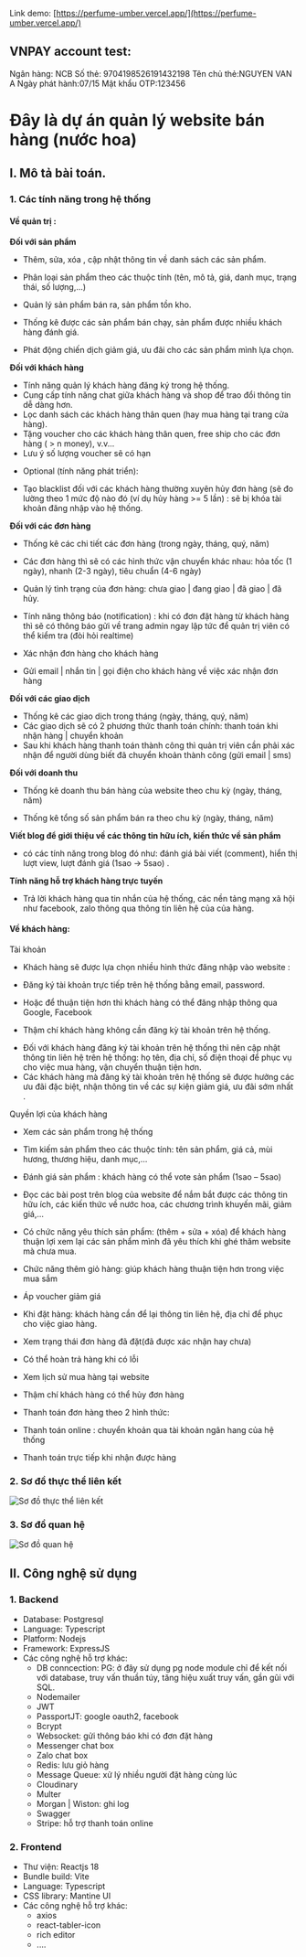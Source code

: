 Link demo: [https://perfume-umber.vercel.app/](https://perfume-umber.vercel.app/) 
## VNPAY account test:
Ngân hàng: NCB
Số thẻ: 9704198526191432198
Tên chủ thẻ:NGUYEN VAN A
Ngày phát hành:07/15
Mật khẩu OTP:123456 
# Đây là dự án quản lý website bán hàng (nước hoa)

## I. Mô tả bài toán.

### 1. Các tính năng trong hệ thống

#### **Về quản trị** :

**Đối với sản phẩm**

-   Thêm, sửa, xóa , cập nhật thông tin về danh sách các sản phẩm.
-   Phân loại sản phẩm theo các thuộc tính (tên, mô tả, giá, danh mục, trạng thái, số lượng,...)

-   Quản lý sản phẩm bán ra, sản phẩm tồn kho.

-   Thống kê được các sản phẩm bán chạy, sản phẩm được nhiều khách hàng đánh giá.
-   Phát động chiến dịch giảm giá, ưu đãi cho các sản phẩm mình lựa chọn.

**Đối với khách hàng**

-   Tính năng quản lý khách hàng đăng ký trong hệ thống.
-   Cung cấp tính năng chat giữa khách hàng và shop để trao đổi thông tin dễ dàng hơn.
-   Lọc danh sách các khách hàng thân quen (hay mua hàng tại trang cửa hàng).
-   Tặng voucher cho các khách hàng thân quen, free ship cho các đơn hàng ( > n money), v.v...
-   Lưu ý số lượng voucher sẽ có hạn

*   Optional (tính năng phát triển):

-   Tạo blacklist đối với các khách hàng thường xuyên hủy đơn hàng (sẽ đo lường theo 1 mức độ nào đó (ví dụ hủy hàng >= 5 lần) : sẽ bị khóa tài khoản đăng nhập vào hệ thống.

**Đối với các đơn hàng**

-   Thống kê các chi tiết các đơn hàng (trong ngày, tháng, quý, năm)
-   Các đơn hàng thì sẽ có các hình thức vận chuyển khác nhau: hỏa tốc (1 ngày), nhanh (2-3 ngày), tiêu chuẩn (4-6 ngày)

-   Quản lý tình trạng của đơn hàng: chưa giao | đang giao | đã giao | đã hủy.
-   Tính năng thông báo (notification) : khi có đơn đặt hàng từ khách hàng thì sẽ có thông báo gửi về trang admin ngay lập tức để quản trị viên có thể kiểm tra (đòi hỏi realtime)
-   Xác nhận đơn hàng cho khách hàng
-   Gửi email | nhắn tin | gọi điện cho khách hàng về việc xác nhận đơn hàng

**Đối với các giao dịch**

-   Thống kê các giao dịch trong tháng (ngày, tháng, quý, năm)
-   Các giao dịch sẽ có 2 phương thức thanh toán chính: thanh toán khi nhận hàng | chuyển khoản
-   Sau khi khách hàng thanh toán thành công thì quản trị viên cần phải xác nhận để người dùng biết đã chuyển khoản thành công (gửi email | sms)

**Đối với doanh thu**

-   Thống kê doanh thu bán hàng của website theo chu kỳ (ngày, tháng, năm)

-   Thống kê tổng số sản phẩm bán ra theo chu kỳ (ngày, tháng, năm)

**Viết blog để giới thiệu về các thông tin hữu ích, kiến thức về sản phẩm**

-   có các tính năng trong blog đó như: đánh giá bài viết (comment), hiển thị lượt view, lượt đánh giá (1sao -> 5sao) .

**Tính năng hỗ trợ khách hàng trực tuyến**

-   Trả lời khách hàng qua tin nhắn của hệ thống, các nền tảng mạng xã hội như facebook, zalo thông qua thông tin liên hệ của của hàng.

#### **Về khách hàng:**

Tài khoản

-   Khách hàng sẽ được lựa chọn nhiều hình thức đăng nhập vào website :

*   Đăng ký tài khoản trực tiếp trên hệ thống bằng email, password.

*   Hoặc để thuận tiện hơn thì khách hàng có thể đăng nhập thông qua Google, Facebook

*   Thậm chí khách hàng không cần đăng kỳ tài khoản trên hệ thống.

-   Đối với khách hàng đăng ký tài khoản trên hệ thống thì nên cập nhật thông tin liên hệ trên hệ thống: họ tên, địa chỉ, số điện thoại để phục vụ cho việc mua hàng, vận chuyển thuận tiện hơn.
-   Các khách hàng mà đăng ký tài khoản trên hệ thống sẽ được hưởng các ưu đãi đặc biệt, nhận thông tin về các sự kiện giảm giá, ưu đãi sớm nhất .

Quyền lợi của khách hàng

-   Xem các sản phẩm trong hệ thống
-   Tìm kiếm sản phẩm theo các thuộc tính: tên sản phẩm, giá cả, mùi hương, thương hiệu, danh mục,…
-   Đánh giá sản phẩm : khách hàng có thể vote sản phẩm (1sao – 5sao)

-   Đọc các bài post trên blog của website để nắm bắt được các thông tin hữu ích, các kiến thức về nước hoa, các chương trình khuyến mãi, giảm giá,...

-   Có chức năng yêu thích sản phẩm: (thêm + sửa + xóa) để khách hàng thuận lợi xem lại các sản phẩm mình đã yêu thích khi ghé thăm website mà chưa mua.
-   Chức năng thêm giỏ hàng: giúp khách hàng thuận tiện hơn trong việc mua sắm
-   Áp voucher giảm giá

-   Khi đặt hàng: khách hàng cần để lại thông tin liên hệ, địa chỉ để phục cho việc giao hàng.
-   Xem trạng thái đơn hàng đã đặt(đã được xác nhận hay chưa)

-   Có thể hoàn trả hàng khi có lỗi
-   Xem lịch sử mua hàng tại website
-   Thậm chí khách hàng có thể hủy đơn hàng
-   Thanh toán đơn hàng theo 2 hình thức:

*   Thanh toán online : chuyển khoản qua tài khoản ngân hang của hệ thống

*   Thanh toán trực tiếp khi nhận được hàng

### 2. Sơ đồ thực thể liên kết

![Sơ đồ thực thể liên kết](https://res.cloudinary.com/dlbpgaw8k/image/upload/v1689872488/perfume/website_b%C3%A1n_n%C6%B0%E1%BB%9Bc_hoa_%C4%91%E1%BA%B3ng_s_c%E1%BA%A5p_fsxywt.png)

### 3. Sơ đồ quan hệ

![Sơ đồ quan hệ](https://res.cloudinary.com/dlbpgaw8k/image/upload/v1689872815/perfume/charm_g7ylci.png)

## II. Công nghệ sử dụng

### 1. Backend

-   Database: Postgresql
-   Language: Typescript
-   Platform: Nodejs
-   Framework: ExpressJS
-   Các công nghệ hỗ trợ khác:
    -   DB conncection: PG: ở đây sử dụng pg node module chỉ để kết nối với database, truy vấn thuần túy, tăng hiệu xuất truy vấn, gần gũi với SQL.
    -   Nodemailer
    -   JWT
    -   PassportJT: google oauth2, facebook
    -   Bcrypt
    -   Websocket: gửi thông báo khi có đơn đặt hàng
    -   Messenger chat box
    -   Zalo chat box
    -   Redis: lưu giỏ hàng
    -   Message Queue: xử lý nhiều người đặt hàng cùng lúc
    -   Cloudinary
    -   Multer
    -   Morgan | Wiston: ghi log
    -   Swagger
    -   Stripe: hỗ trợ thanh toán online

### 2. Frontend

-   Thư viện: Reactjs 18
-   Bundle build: Vite
-   Language: Typescript
-   CSS library: Mantine UI
-   Các công nghệ hỗ trợ khác:
    -   axios
    -   react-tabler-icon
    -   rich editor
    -   ....
